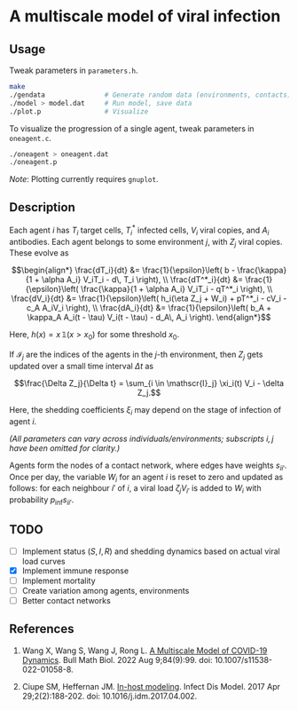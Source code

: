 # A multiscale model of viral infection

## Usage

Tweak parameters in `parameters.h`.

```sh
make
./gendata               # Generate random data (environments, contacts)
./model > model.dat     # Run model, save data
./plot.p                # Visualize
```

To visualize the progression of a single agent, tweak parameters in
`oneagent.c`.
```sh
./oneagent > oneagent.dat
./oneagent.p
```

_Note_: Plotting currently requires `gnuplot`.

## Description

Each agent $i$ has $T_i$ target cells, $`T^*_i`$ infected cells, $V_i$ viral copies, and $A_i$ antibodies. Each agent belongs to some environment $j$, with $Z_j$ viral copies. These evolve as
```math
\begin{align*}
\frac{dT_i}{dt}   &= \frac{1}{\epsilon}\left( b - \frac{\kappa}{1 + \alpha A_i} V_iT_i - d\, T_i \right), \\
\frac{dT^*_i}{dt} &= \frac{1}{\epsilon}\left( \frac{\kappa}{1 + \alpha A_i} V_iT_i - qT^*_i \right), \\
\frac{dV_i}{dt}   &= \frac{1}{\epsilon}\left( h_i(\eta Z_j + W_i) + pT^*_i - cV_i - c_A A_iV_i \right), \\
\frac{dA_i}{dt}   &= \frac{1}{\epsilon}\left( b_A + \kappa_A A_i(t - \tau) V_i(t - \tau) - d_A\, A_i \right).
\end{align*}
```

Here, $h(x) = x\, \mathbb{1}(x > x_0)$ for some threshold $x_0$.

If $\mathscr{I}_j$ are the indices of the agents in the $j$-th environment, then $Z_j$ gets updated over a small time interval $\Delta t$ as
```math
\frac{\Delta Z_j}{\Delta t} = \sum_{i \in \mathscr{I}_j} \xi_i(t) V_i - \delta Z_j.
```

Here, the shedding coefficients $\xi_i$ may depend on the stage of infection of agent $i$.

_(All parameters can vary across individuals/environments; subscripts $`i, j`$ have been omitted for clarity.)_

Agents form the nodes of a contact network, where edges have weights $s_{ii'}$. Once per day, the variable $W_i$ for an agent $i$ is reset to zero and updated as follows: for each neighbour $i'$ of $i$, a viral load $\zeta_j V_{i'}$ is added to $W_i$ with probability $p_\text{inf} s_{ii'}$.

## TODO
- [ ] Implement status ($S, I, R$) and shedding dynamics based on actual viral load curves
- [x] Implement immune response
- [ ] Implement mortality
- [ ] Create variation among agents, environments
- [ ] Better contact networks

## References

1. Wang X, Wang S, Wang J, Rong L. [A Multiscale Model of COVID-19 Dynamics](https://www.ncbi.nlm.nih.gov/pmc/articles/PMC9360740/). Bull Math Biol. 2022 Aug 9;84(9):99. doi: 10.1007/s11538-022-01058-8.

2. Ciupe SM, Heffernan JM. [In-host modeling](https://pubmed.ncbi.nlm.nih.gov/29928736/). Infect Dis Model. 2017 Apr 29;2(2):188-202. doi: 10.1016/j.idm.2017.04.002.
